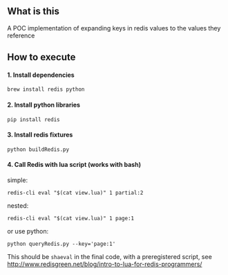 ## What is this

A POC implementation of expanding keys in redis values to the values they reference

## How to execute

#### 1. Install dependencies

`brew install redis python`

#### 2. Install python libraries

`pip install redis`

####  3. Install redis fixtures

`python buildRedis.py`

#### 4. Call Redis with lua script (works with bash)

simple:

`redis-cli eval "$(cat view.lua)" 1 partial:2`

nested:

`redis-cli eval "$(cat view.lua)" 1 page:1`

or use python:

`python queryRedis.py --key='page:1'`

This should be `shaeval` in the final code, with
a preregistered script, see http://www.redisgreen.net/blog/intro-to-lua-for-redis-programmers/
